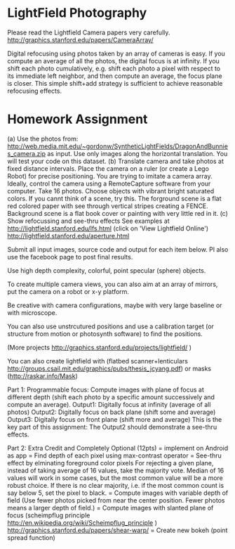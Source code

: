 LightField Photography
======================


Please read the Lightfield Camera papers very carefully.
http://graphics.stanford.edu/papers/CameraArray/


Digital refocusing using photos taken by an array of cameras is easy. If you compute an average of all the photos, the digital focus is at infinity. If you shift each photo cumulatively, e.g. shift each photo a pixel with respect to its immediate left neighbor, and then compute an average, the focus plane is closer. This simple shift+add strategy is sufficient to achieve reasonable refocusing effects.



Homework Assignment
===================
(a) Use the photos from: http://web.media.mit.edu/~gordonw/SyntheticLightFields/DragonAndBunnies_camera.zip as input. Use only images along the horizontal translation. You will test your code on this dataset.
(b) Translate camera and take photos at fixed distance intervals. Place the camera on a ruler (or create a Lego Robot) for precise positioning. You are trying to imitate a camera array. Ideally, control the camera using a RemoteCapture software from your computer. Take 16 photos. Choose objects with vibrant bright saturated colors. If you cannt think of a scene, try this. The forground scene is a flat red colored paper with see through vertical stripes creating a FENCE. Background scene is a flat book cover or painting with very little red in it.
(c) Show refocussing and see-thru effects
See examples at http://lightfield.stanford.edu/lfs.html (click on 'View Lightfield Online')
http://lightfield.stanford.edu/aperture.html

Submit all input images, source code and output for each item below.
Pl also use the facebook page to post final results.

Use high depth complexity, colorful, point specular (sphere) objects.

To create multiple camera views, you can also aim at an array of mirrors, put the camera on a robot or x-y platform.

Be creative with camera configurations, maybe with very large baseline or with microscope. 

You can also use unstrcutured positions and use a calibration target (or structure from motion or photosynth software) to find the positions.

(More projects http://graphics.stanford.edu/projects/lightfield/ )


You can also create lightfield with (flatbed scanner+lenticulars http://groups.csail.mit.edu/graphics/pubs/thesis_jcyang.pdf) or masks (http://raskar.info/Mask)


Part 1: Programmable focus:
Compute images with plane of focus at different depth (shift each photo by a specific amount successively and compute an average).
Output1: Digitally focus at infinity (average of all photos)
Output2: Digitally focus on back plane (shift some and average)
Output3: Digitally focus on front plane (shift more and average)
This is the key part of this assignment: The Output2 should demonstrate a see-thru effects.


Part 2: Extra Credit and Completely Optional (12pts)
= implement on Android as app 
= Find depth of each pixel using max-contrast operator
= See-thru effect by elminating foreground color pixels
For rejecting a given plane, instead of taking average of 16 values, take the majority vote.
Median of 16 values will work in some cases, but the most common value will be a more robust choice.
If there is no clear majority, i.e. if the most common count is say below 5, set the pixel to black.
= Compute images with variable depth of field (Use fewer photos picked from near the center position. Fewer photos means a larger depth of field.)
= Compute images with slanted plane of focus
(scheimpflug principle http://en.wikipedia.org/wiki/Scheimpflug_principle )
http://graphics.stanford.edu/papers/shear-warp/
= Create new bokeh (point spread function)
